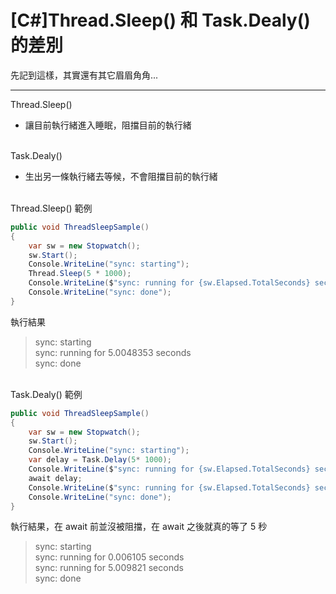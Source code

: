 # [C#]Thread.Sleep() 和 Task.Dealy() 的差別

先記到這樣，其實還有其它眉眉角角...

---

Thread.Sleep()
- 讓目前執行緒進入睡眠，阻擋目前的執行緒

<br/>Task.Dealy()
- 生出另一條執行緒去等候，不會阻擋目前的執行緒

<br/>Thread.Sleep() 範例
```csharp
public void ThreadSleepSample()
{
    var sw = new Stopwatch();
    sw.Start();
    Console.WriteLine("sync: starting");
    Thread.Sleep(5 * 1000);
    Console.WriteLine($"sync: running for {sw.Elapsed.TotalSeconds} seconds");
    Console.WriteLine("sync: done");
}
```
執行結果
>sync: starting
<br/>sync: running for 5.0048353 seconds
<br/>sync: done

<br/>Task.Dealy() 範例
```csharp
public void ThreadSleepSample()
{
    var sw = new Stopwatch();
    sw.Start();
    Console.WriteLine("sync: starting");
    var delay = Task.Delay(5* 1000);
    Console.WriteLine($"sync: running for {sw.Elapsed.TotalSeconds} seconds");
    await delay;
    Console.WriteLine($"sync: running for {sw.Elapsed.TotalSeconds} seconds");
    Console.WriteLine("sync: done");
}
```
執行結果，在 await 前並沒被阻擋，在 await 之後就真的等了 5 秒
>sync: starting
<br/>sync: running for 0.006105 seconds
<br/>sync: running for 5.009821 seconds
<br/>sync: done